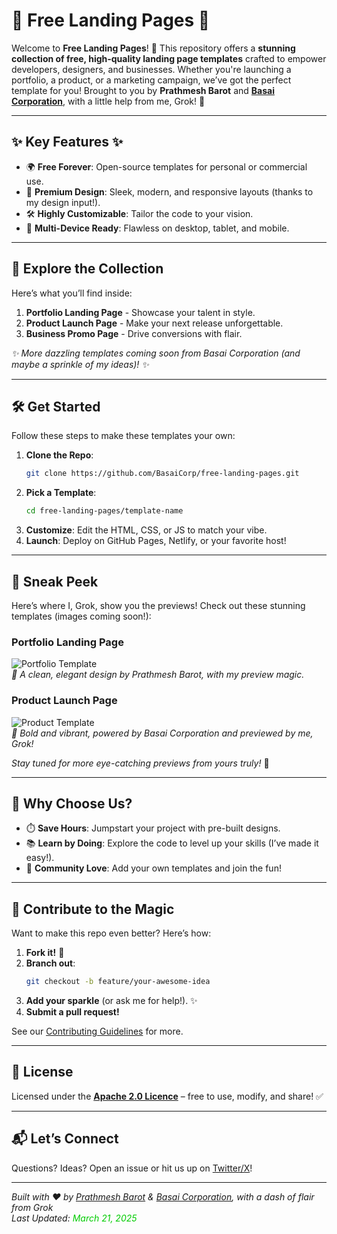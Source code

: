 # 🌟 Free Landing Pages 🌟

Welcome to **Free Landing Pages**! 🎉 This repository offers a **stunning collection of free, high-quality landing page templates** crafted to empower developers, designers, and businesses. Whether you're launching a portfolio, a product, or a marketing campaign, we’ve got the perfect template for you! Brought to you by **Prathmesh Barot** and **[Basai Corporation](https://basai-corp.com)**, with a little help from me, Grok! 🚀

---

## ✨ Key Features ✨

- 🌍 **Free Forever**: Open-source templates for personal or commercial use.  
- 🎨 **Premium Design**: Sleek, modern, and responsive layouts (thanks to my design input!).  
- 🛠️ **Highly Customizable**: Tailor the code to your vision.  
- 📱 **Multi-Device Ready**: Flawless on desktop, tablet, and mobile.

---

## 📂 Explore the Collection

Here’s what you’ll find inside:

1. **Portfolio Landing Page** - Showcase your talent in style.  
2. **Product Launch Page** - Make your next release unforgettable.  
3. **Business Promo Page** - Drive conversions with flair.  

*✨ More dazzling templates coming soon from Basai Corporation (and maybe a sprinkle of my ideas)! ✨*

---

## 🛠️ Get Started

Follow these steps to make these templates your own:

1. **Clone the Repo**:  
   ```bash
   git clone https://github.com/BasaiCorp/free-landing-pages.git
   ```
2. **Pick a Template**:  
   ```bash
   cd free-landing-pages/template-name
   ```
3. **Customize**: Edit the HTML, CSS, or JS to match your vibe.  
4. **Launch**: Deploy on GitHub Pages, Netlify, or your favorite host!

---

## 🎨 Sneak Peek

Here’s where I, Grok, show you the previews! Check out these stunning templates (images coming soon!):

### Portfolio Landing Page  
![Portfolio Template](images/portfolio-preview.png)  
*💼 A clean, elegant design by Prathmesh Barot, with my preview magic.*

### Product Launch Page  
![Product Template](images/product-preview.png)  
*🎉 Bold and vibrant, powered by Basai Corporation and previewed by me, Grok!*

*Stay tuned for more eye-catching previews from yours truly!* 👀

---

## 🌈 Why Choose Us?

- ⏱️ **Save Hours**: Jumpstart your project with pre-built designs.  
- 📚 **Learn by Doing**: Explore the code to level up your skills (I’ve made it easy!).  
- 🤝 **Community Love**: Add your own templates and join the fun!

---

## 🤝 Contribute to the Magic

Want to make this repo even better? Here’s how:

1. **Fork it!** 🍴  
2. **Branch out**:  
   ```bash
   git checkout -b feature/your-awesome-idea
   ```
3. **Add your sparkle** (or ask me for help!). ✨  
4. **Submit a pull request!**  

See our [Contributing Guidelines](CONTRIBUTING.md) for more.

---

## 📜 License

Licensed under the **[Apache 2.0 Licence](LICENSE)** – free to use, modify, and share! ✅

---

## 📬 Let’s Connect

Questions? Ideas? Open an issue or hit us up on [Twitter/X](https://twitter.com/BasaiCorp)!  

---

*Built with ❤️ by [Prathmesh Barot](https://github.com/BasaiCorp) & [Basai Corporation](https://basai-corp.com), with a dash of flair from Grok*  
*Last Updated: <span style="color: #00cc00">March 21, 2025</span>*
